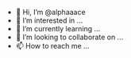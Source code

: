- 👋 Hi, I’m @alphaaace
- 👀 I’m interested in ...
- 🌱 I’m currently learning ...
- 💞️ I’m looking to collaborate on ...
- 📫 How to reach me ...

<!---
alphaaace/alphaaace is a ✨ special ✨ repository because its `README.md` (this file) appears on your GitHub profile.
You can click the Preview link to take a look at your changes.
--->
